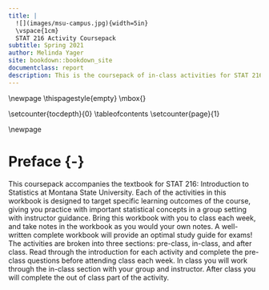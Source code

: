```yaml
--- 
title: |
  ![](images/msu-campus.jpg){width=5in} 
  \vspace{1cm}  
  STAT 216 Activity Coursepack
subtitle: Spring 2021
author: Melinda Yager
site: bookdown::bookdown_site
documentclass: report
description: This is the coursepack of in-class activities for STAT 216 Spring 2021.
---
```


<!-- Comment out next three lines to remove blank page after title page -->
\newpage
\thispagestyle{empty}
\mbox{}

\setcounter{tocdepth}{0}
\tableofcontents
\setcounter{page}{1}

\newpage
# Preface {-}

This coursepack accompanies the textbook for STAT 216: Introduction to Statistics at Montana State University. Each of the activities in this workbook is designed to target specific learning outcomes of the course, giving you practice with important statistical concepts in a group setting with instructor guidance. Bring this workbook with you to class each week, and take notes in the workbook as you would your own notes. A well-written complete workbook will provide an optimal study guide for exams!  The activities are broken into three sections: pre-class, in-class, and after class.  Read through the introduction for each activity and complete the pre-class questions before attending class each week.  In class you will work through the in-class section with your group and instructor.  After class you will complete the out of class part of the activity.
